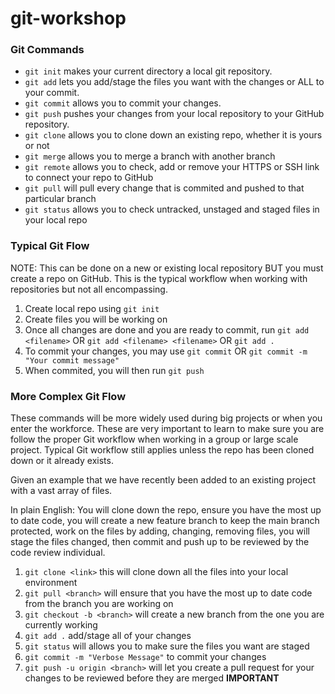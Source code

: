 # git-workshop

### Git Commands

-  `git init` makes your current directory a local git repository.
-  `git add` lets you add/stage the files you want with the changes or ALL to your commit.
-  `git commit` allows you to commit your changes.
-  `git push` pushes your changes from your local repository to your GitHub repository.
-  `git clone` allows you to clone down an existing repo, whether it is yours or not
-  `git merge` allows you to merge a branch with another branch
-  `git remote` allows you to check, add or remove your HTTPS or SSH link to connect your repo to GitHub
-  `git pull` will pull every change that is commited and pushed to that particular branch
-  `git status` allows you to check untracked, unstaged and staged files in your local repo

### Typical Git Flow

NOTE: This can be done on a new or existing local repository BUT you must create a repo on GitHub.
This is the typical workflow when working with repositories but not all encompassing.

1. Create local repo using `git init`
2. Create files you will be working on
3. Once all changes are done and you are ready to commit, run `git add <filename>` OR `git add <filename> <filename>` OR `git add .`
4. To commit your changes, you may use `git commit` OR `git commit -m "Your commit message"`
5. When commited, you will then run `git push`

### More Complex Git Flow

These commands will be more widely used during big projects or when you enter the workforce. These are very important
to learn to make sure you are follow the proper Git workflow when working in a group or large scale project. Typical
Git workflow still applies unless the repo has been cloned down or it already exists.

Given an example that we have recently been added to an existing project with a vast array of files.

In plain English: You will clone down the repo, ensure you have the most up to date code, you will create a new feature branch to keep the main branch protected, work on the files by adding, changing, removing files, you will stage the files changed, then commit and push up to be reviewed by the code review individual.

1. `git clone <link>` this will clone down all the files into your local environment
2. `git pull <branch>` will ensure that you have the most up to date code from the branch you are working on
3. `git checkout -b <branch>` will create a new branch from the one you are currently working
4. `git add .` add/stage all of your changes
5. `git status` will allows you to make sure the files you want are staged
6. `git commit -m "Verbose Message"` to commit your changes
7. `git push -u origin <branch>` will let you create a pull request for your changes to be reviewed before they are merged **IMPORTANT**
